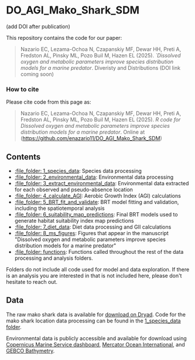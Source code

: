 
# DO_AGI_Mako_Shark_SDM

(add DOI after publication)

This repository contains the code for our paper:

> Nazario EC, Lezama-Ochoa N, Czapanskiy MF, Dewar HH, Preti A, Fredston AL, Pinsky ML, Pozo Buil M, Hazen EL (2025). _`Dissolved oxygen and metabolic parameters improve species distribution models for a marine predator_. Diveristy and Distributions (DOI link coming soon)

### How to cite

Please cite code from this page as:

> Nazario EC, Lezama-Ochoa N, Czapanskiy MF, Dewar HH, Preti A, Fredston AL, Pinsky ML, Pozo Buil M, Hazen EL (2025). _R code for Dissolved oxygen and metabolic parameters improve species distribution models for a marine predator_. Online at (https://github.com/enazario11/DO_AGI_Mako_Shark_SDM)

## Contents

  - [:file\_folder: 1_species_data](/1_species_data): Species data processing
  - [:file\_folder: 2_environmental_data](/2_environmental_data): Environmental data processing
  - [:file\_folder: 3_extract_environmental_data](/3_extract_environmental_data): Environmental data extracted for each observed and pseudo-absence location
  - [:file\_folder: 4_calculate_AGI](/4_calculate_AGI): Aerobic Growth Index (AGI) calculations
  - [:file\_folder: 5_BRT_fit_and_validate](/5_BRT_fit_and_validate): BRT model fitting and validation, including the spatiotemporal analysis
  - [:file\_folder: 6_suitability_map_predictions](/6_suitability_map_predictions): Final BRT models used to generate habitat suitability index map predictions
  - [:file\_folder: 7_diet_data](/7_diet_data): Diet data processing and GII calculations
  - [:file\_folder: 8_ms_figures](/8_ms_figures): Figures that appear in the manuscript "Dissolved oxygen and metabolic parameters improve species distribution models for a marine predator"
  - [:file\_folder: functions](/functions): Functions called throughout the rest of the data processing and analysis folders. 

Folders do not include all code used for model and data exploration. If there is an analysis you are interested in that is not included here, please don't hesitate to reach out. 

## Data

The raw mako shark data is available for [download on Dryad](https://doi.org/10.5061/dryad.31zcrjdxz). Code for the mako shark location data processing can be found in the [1_species_data folder](https://github.com/nazarioe11/DO_AGI_Mako_Shark_SDM/tree/main/1_species_data).

Environmental data is publicly accessible and available for download using [Copernicus Marine Service dashboard](https://data.marine.copernicus.eu/product/GLOBAL_MULTIYEAR_BGC_001_029/description), [Mercator Ocean International](https://www.mercator-ocean.eu/solutions-expertises/acceder-aux-donnees-numeriques/details-produit/?offer=4217979b-2662-329a-907c-602fdc69c3a3&system=89090a76-f3e8-36ea-252d-5bb624b22b67), and [GEBCO Bathymetry](https://www.gebco.net/data_and_products/gridded_bathymetry_data/#area). 
